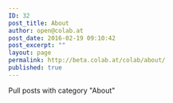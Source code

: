 ```yaml
---
ID: 32
post_title: About
author: open@colab.at
post_date: 2016-02-19 09:10:42
post_excerpt: ""
layout: page
permalink: http://beta.colab.at/colab/about/
published: true
---
```

Pull posts with category "About"

&nbsp;